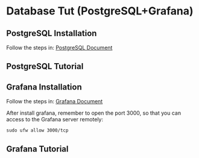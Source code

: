 # Database Tut (PostgreSQL+Grafana)

## PostgreSQL Installation

Follow the steps in:
[PostgreSQL Document](https://www.postgresql.org/download/linux/ubuntu/)

## PostgreSQL Tutorial

## Grafana Installation

Follow the steps in:
[Grafana Document](https://grafana.com/docs/grafana/latest/setup-grafana/installation/debian/)

After install grafana, remember to open the port 3000, so that you can access to the Grafana server remotely:
```
sudo ufw allow 3000/tcp
```

## Grafana Tutorial

